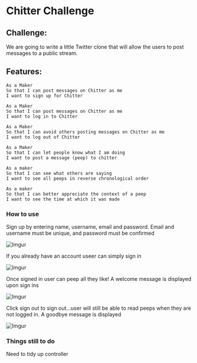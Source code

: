 Chitter Challenge
=================

Challenge:
-------

We are going to write a little Twitter clone that will allow the users to post messages to a public stream.

Features:
-------

```
As a Maker
So that I can post messages on Chitter as me
I want to sign up for Chitter

As a Maker
So that I can post messages on Chitter as me
I want to log in to Chitter

As a Maker
So that I can avoid others posting messages on Chitter as me
I want to log out of Chitter

As a Maker
So that I can let people know what I am doing  
I want to post a message (peep) to chitter

As a maker
So that I can see what others are saying  
I want to see all peeps in reverse chronological order

As a maker
So that I can better appreciate the context of a peep
I want to see the time at which it was made
```

### How to use

Sign up by entering name, username, email and password. Email and username must be unique, and password must be confirmed

![Imgur](http://i.imgur.com/PhIZtCb.png)

If you already have an account useer can simply sign in

![Imgur](http://i.imgur.com/kafTCOb.png)

Once signed in user can peep all they like! A welcome message is displayed upon sign ins

![Imgur](http://i.imgur.com/N96woBr.png)

Click sign out to sign out...user will still be able to read peeps when they are not logged in. A goodbye message is displayed

![Imgur](http://i.imgur.com/Nk2IKmb.png)

### Things still to do

Need to tidy up controller

